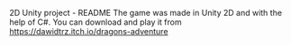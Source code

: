 2D Unity project - README
The game was made in Unity 2D and with the help of C#.
You can download and play it from https://dawidtrz.itch.io/dragons-adventure
